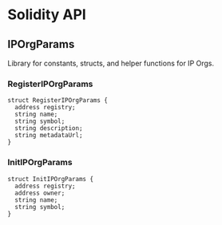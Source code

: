 # Solidity API

## IPOrgParams

Library for constants, structs, and helper functions for IP Orgs.

### RegisterIPOrgParams

```solidity
struct RegisterIPOrgParams {
  address registry;
  string name;
  string symbol;
  string description;
  string metadataUrl;
}
```

### InitIPOrgParams

```solidity
struct InitIPOrgParams {
  address registry;
  address owner;
  string name;
  string symbol;
}
```

